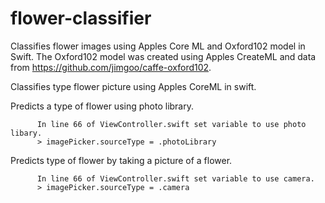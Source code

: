 # flower-classifier
 Classifies flower images using Apples Core ML and Oxford102 model in Swift. The Oxford102 model was created using Apples CreateML and data from https://github.com/jimgoo/caffe-oxford102.

Classifies type flower picture using Apples CoreML in swift.

Predicts a type of flower using photo library.

          In line 66 of ViewController.swift set variable to use photo libary.
          > imagePicker.sourceType = .photoLibrary


Predicts type of flower by taking a picture of a flower.

          In line 66 of ViewController.swift set variable to use camera.
          > imagePicker.sourceType = .camera
          
      
